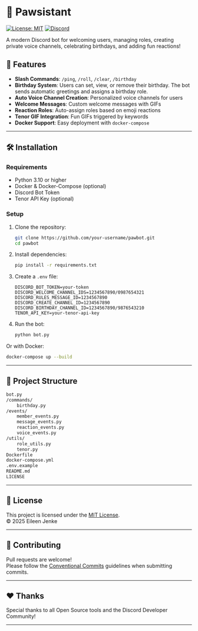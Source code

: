 # 🐾 Pawsistant

[![License: MIT](https://img.shields.io/badge/License-MIT-yellow.svg)](https://opensource.org/licenses/MIT)
[![Discord](https://img.shields.io/discord/898088826134757426?label=Join%20Us%21&logo=discord)](https://discord.gg/6dzteBrQyg)

A modern Discord bot for welcoming users, managing roles, creating private voice channels, celebrating birthdays, and adding fun reactions!

## 🚀 Features

- **Slash Commands**: `/ping`, `/roll`, `/clear`, `/birthday`
- **Birthday System**: Users can set, view, or remove their birthday. The bot sends automatic greetings and assigns a birthday role.
- **Auto Voice Channel Creation**: Personalized voice channels for users
- **Welcome Messages**: Custom welcome messages with GIFs
- **Reaction Roles**: Auto-assign roles based on emoji reactions
- **Tenor GIF Integration**: Fun GIFs triggered by keywords
- **Docker Support**: Easy deployment with `docker-compose`

---

## 🛠️ Installation

### Requirements

- Python 3.10 or higher
- Docker & Docker-Compose (optional)
- Discord Bot Token
- Tenor API Key (optional)

### Setup

1. Clone the repository:
   ```bash
   git clone https://github.com/your-username/pawbot.git
   cd pawbot
   ```

2. Install dependencies:
   ```bash
   pip install -r requirements.txt
   ```

3. Create a `.env` file:
   ```env
   DISCORD_BOT_TOKEN=your-token
   DISCORD_WELCOME_CHANNEL_IDS=1234567890/0987654321
   DISCORD_RULES_MESSAGE_ID=1234567890
   DISCORD_CREATE_CHANNEL_ID=1234567890
   DISCORD_BIRTHDAY_CHANNEL_ID=1234567890/9876543210
   TENOR_API_KEY=your-tenor-api-key
   ```

4. Run the bot:
   ```bash
   python bot.py
   ```

Or with Docker:
   ```bash
   docker-compose up --build
   ```

---

## 📂 Project Structure

```bash
bot.py
/commands/
    birthday.py
/events/
    member_events.py
    message_events.py
    reaction_events.py
    voice_events.py
/utils/
    role_utils.py
    tenor.py
Dockerfile
docker-compose.yml
.env.example
README.md
LICENSE
```

---

## 📜 License

This project is licensed under the [MIT License](LICENSE).  
© 2025 Eileen Jenke

---

## 🤝 Contributing

Pull requests are welcome!  
Please follow the [Conventional Commits](https://www.conventionalcommits.org/en/v1.0.0/) guidelines when submitting commits.

---

## ❤️ Thanks

Special thanks to all Open Source tools and the Discord Developer Community!

---
